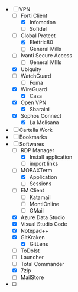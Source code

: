 - [ ] VPN
	- [ ] Forti Client
		- [x] Infomotion
		- [ ] Sofidel
	- [ ] Global Protect
		- [x] Elettric80
		- [ ] General Mills
	- [ ] Ivanti Secure Access
		- [ ] General MIlls
	- [x] Ubiquity
	- [ ] WatchGuard
		- [ ] Foma 		
	- [x] WireGuard
		- [x] Casa
	- [x] Open VPN
		- [x] Sbaraini
	- [x] Sophos Connect
		- [x] La Molisana  
- [ ] Cartella Work
- [ ] Bookmarks
- [ ] Softwares
	- [ ] RDP Manager
		- [x] Install application
		- [ ] import links
	- [ ] MOBAXTerm
		- [x] Application
		- [ ] Sessions
	- [ ] EM Client
		- [ ] Katamail
		- [ ] MontiOnline
		- [ ] GMail
	- [x] Azure Data Studio
	- [x] Visual Studio Code
	- [x] Notepad++
	- [x] GitKraken
		- [x] GitLens
	- [ ] ToDoIst
	- [ ] Launcher
	- [ ] Total Commander
	- [x] 7zip
	- [ ] MailStore 
- [ ] 
	

	